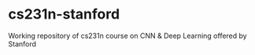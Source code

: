 # cs231n-stanford
Working repository of cs231n course on CNN &amp; Deep Learning offered by Stanford
